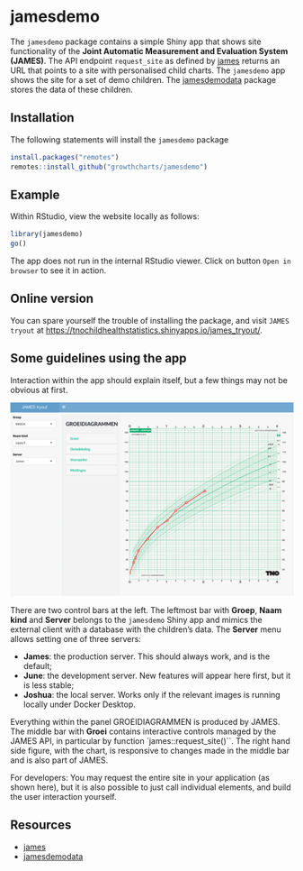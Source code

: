 
<!-- README.md is generated from README.Rmd. Please edit that file -->

# jamesdemo

The `jamesdemo` package contains a simple Shiny app that shows site
functionality of the **Joint Automatic Measurement and Evaluation System
(JAMES)**. The API endpoint `request_site` as defined by
[james](https://github.com/growthcharts/james) returns an URL that
points to a site with personalised child charts. The `jamesdemo` app
shows the site for a set of demo children. The
[jamesdemodata](https://github.com/growthcharts/jamesdemodata) package
stores the data of these children.

## Installation

The following statements will install the `jamesdemo` package

``` r
install.packages("remotes")
remotes::install_github("growthcharts/jamesdemo")
```

## Example

Within RStudio, view the website locally as follows:

``` r
library(jamesdemo)
go()
```

The app does not run in the internal RStudio viewer. Click on button
`Open in browser` to see it in action.

## Online version

You can spare yourself the trouble of installing the package, and visit
`JAMES tryout` at
<https://tnochildhealthstatistics.shinyapps.io/james_tryout/>.

## Some guidelines using the app

Interaction within the app should explain itself, but a few things may
not be obvious at first.

![Control panel in jamesdemo](inst/figures/JAMES_tryout.png)

There are two control bars at the left. The leftmost bar with **Groep**,
**Naam kind** and **Server** belongs to the `jamesdemo` Shiny app and
mimics the external client with a database with the children’s data. The
**Server** menu allows setting one of three servers:

-   **James**: the production server. This should always work, and is
    the default;
-   **June**: the development server. New features will appear here
    first, but it is less stable;
-   **Joshua**: the local server. Works only if the relevant images is
    running locally under Docker Desktop.

Everything within the panel GROEIDIAGRAMMEN is produced by JAMES. The
middle bar with **Groei** contains interactive controls managed by the
JAMES API, in particular by function \`james::request\_site()\`\`. The
right hand side figure, with the chart, is responsive to changes made in
the middle bar and is also part of JAMES.

For developers: You may request the entire site in your application (as
shown here), but it is also possible to just call individual elements,
and build the user interaction yourself.

## Resources

-   [james](https://github.com/growthcharts/james)
-   [jamesdemodata](https://github.com/growthcharts/jamesdemodata)
